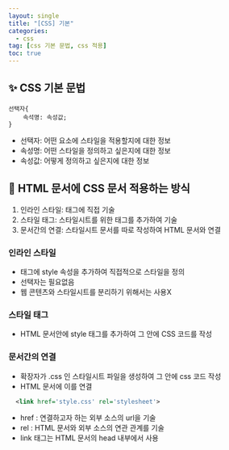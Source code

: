 ```yaml
---
layout: single
title: "[CSS] 기본"
categories:
  - css
tag: [css 기본 문법, css 적용]
toc: true
---
```


## ✨ CSS 기본 문법
```
선택자{
    속석명: 속성값;
}
```
- 선택자: 어떤 요소에 스타일을 적용할지에 대한 정보
- 속성명: 어떤 스타일을 정의하고 싶은지에 대한 정보
- 속성값: 어떻게 정의하고 싶은지에 대한 정보

## 📑 HTML 문서에 CSS 문서 적용하는 방식
1. 인라인 스타일: 태그에 직접 기술
1. 스타일 태그: 스타일시트를 위한 태그를 추가하여 기술
1. 문서간의 연결: 스타일시트 문서를 따로 작성하여 HTML 문서와 연결

### 인라인 스타일
- 태그에 style 속성을 추가하여 직접적으로 스타일을 정의
- 선택자는 필요없음
- 웹 콘텐츠와 스타일시트를 분리하기 위해서는 사용X

### 스타일 태그
- HTML 문서안에 style 태그를 추가하여 그 안에 CSS 코드를 작성

### 문서간의 연결
- 확장자가 .css 인 스타일시트 파일을 생성하여 그 안에 css 코드 작성
- HTML 문서에 이를 연결

```xml
  <link href='style.css' rel='stylesheet'>
```
- href : 연결하고자 하는 외부 소스의 url을 기술
- rel : HTML 문서와 외부 소스의 연관 관계를 기술
- link 태그는 HTML 문서의 head 내부에서 사용